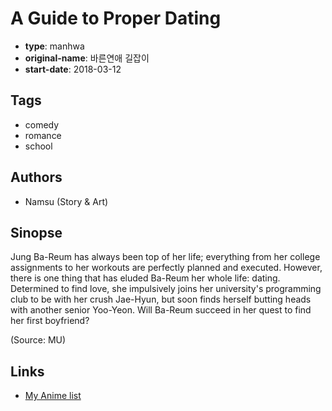 # A Guide to Proper Dating

-   **type**: manhwa
-   **original-name**: 바른연애 길잡이
-   **start-date**: 2018-03-12

## Tags

-   comedy
-   romance
-   school

## Authors

-   Namsu (Story & Art)

## Sinopse

Jung Ba-Reum has always been top of her life; everything from her college assignments to her workouts are perfectly planned and executed. However, there is one thing that has eluded Ba-Reum her whole life: dating. Determined to find love, she impulsively joins her university's programming club to be with her crush Jae-Hyun, but soon finds herself butting heads with another senior Yoo-Yeon. Will Ba-Reum succeed in her quest to find her first boyfriend?

(Source: MU)

## Links

-   [My Anime list](https://myanimelist.net/manga/131799/A_Guide_to_Proper_Dating)
